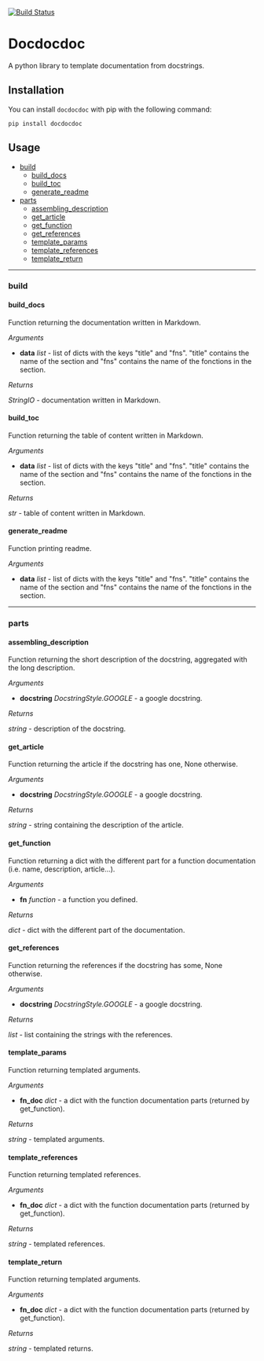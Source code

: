 [![Build Status](https://github.com/medialab/docdocdoc/workflows/Tests/badge.svg)](https://github.com/medialab/docdocdoc/actions)

# Docdocdoc

A python library to template documentation from docstrings.

## Installation

You can install `docdocdoc` with pip with the following command:

```
pip install docdocdoc
```

## Usage

* [build](#build)
  * [build_docs](#build_docs)
  * [build_toc](#build_toc)
  * [generate_readme](#generate_readme)
* [parts](#parts)
  * [assembling_description](#assembling_description)
  * [get_article](#get_article)
  * [get_function](#get_function)
  * [get_references](#get_references)
  * [template_params](#template_params)
  * [template_references](#template_references)
  * [template_return](#template_return)

---

### build

#### build_docs

Function returning the documentation written in Markdown.

*Arguments*

* **data** *list* - list of dicts with the keys "title" and "fns".
"title" contains the name of the section and "fns" contains the
name of the fonctions in the section.

*Returns*

*StringIO* - documentation written in Markdown.

#### build_toc

Function returning the table of content written in Markdown.

*Arguments*

* **data** *list* - list of dicts with the keys "title" and "fns".
"title" contains the name of the section and "fns" contains the
name of the fonctions in the section.

*Returns*

*str* - table of content written in Markdown.

#### generate_readme

Function printing readme.

*Arguments*

* **data** *list* - list of dicts with the keys "title" and "fns".
"title" contains the name of the section and "fns" contains the
name of the fonctions in the section.

---

### parts

#### assembling_description

Function returning the short description of the docstring,
aggregated with the long description.

*Arguments*

* **docstring** *DocstringStyle.GOOGLE* - a google docstring.

*Returns*

*string* - description of the docstring.

#### get_article

Function returning the article if the docstring has one, None otherwise.

*Arguments*

* **docstring** *DocstringStyle.GOOGLE* - a google docstring.

*Returns*

*string* - string containing the description of the article.

#### get_function

Function returning a dict with the different part for a function documentation
(i.e. name, description, article...).

*Arguments*

* **fn** *function* - a function you defined.

*Returns*

*dict* - dict with the different part of the documentation.

#### get_references

Function returning the references if the docstring has some, None otherwise.

*Arguments*

* **docstring** *DocstringStyle.GOOGLE* - a google docstring.

*Returns*

*list* - list containing the strings with the references.

#### template_params

Function returning templated arguments.

*Arguments*

* **fn_doc** *dict* - a dict with the function documentation parts (returned by get_function).

*Returns*

*string* - templated arguments.

#### template_references

Function returning templated references.

*Arguments*

* **fn_doc** *dict* - a dict with the function documentation parts (returned by get_function).

*Returns*

*string* - templated references.

#### template_return

Function returning templated arguments.

*Arguments*

* **fn_doc** *dict* - a dict with the function documentation parts (returned by get_function).

*Returns*

*string* - templated returns.
